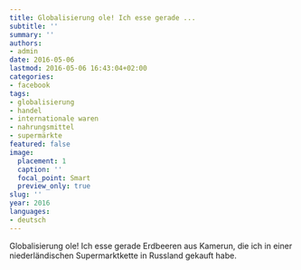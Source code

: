```yaml
---
title: Globalisierung ole! Ich esse gerade ...
subtitle: ''
summary: ''
authors:
- admin
date: 2016-05-06
lastmod: 2016-05-06 16:43:04+02:00
categories:
- facebook
tags:
- globalisierung
- handel
- internationale waren
- nahrungsmittel
- supermärkte
featured: false
image:
  placement: 1
  caption: ''
  focal_point: Smart
  preview_only: true
slug: ''
year: 2016
languages:
- deutsch
---
```


Globalisierung ole! Ich esse gerade Erdbeeren aus Kamerun, die ich in einer niederländischen Supermarktkette in Russland gekauft habe.